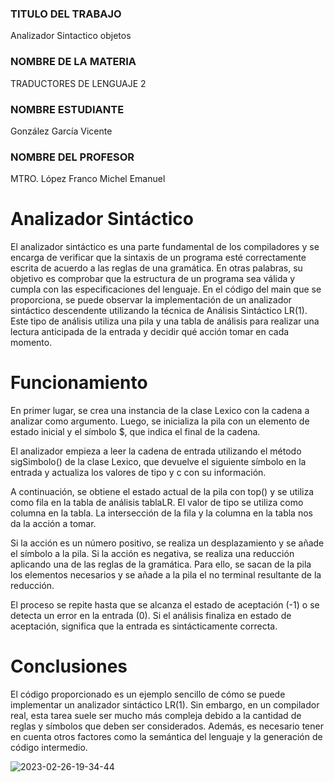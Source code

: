 ### TITULO DEL TRABAJO
Analizador Sintactico objetos

### NOMBRE DE LA MATERIA
TRADUCTORES DE LENGUAJE 2

### NOMBRE ESTUDIANTE
González García Vicente

### NOMBRE DEL PROFESOR
MTRO. López Franco Michel Emanuel

# Analizador Sintáctico
El analizador sintáctico es una parte fundamental de los compiladores y se encarga de verificar que la sintaxis de un programa esté correctamente escrita de acuerdo a las reglas de una gramática. En otras palabras, su objetivo es comprobar que la estructura de un programa sea válida y cumpla con las especificaciones del lenguaje.
En el código del main que se proporciona, se puede observar la implementación de un analizador sintáctico descendente utilizando la técnica de Análisis Sintáctico LR(1). Este tipo de análisis utiliza una pila y una tabla de análisis para realizar una lectura anticipada de la entrada y decidir qué acción tomar en cada momento.

# Funcionamiento
En primer lugar, se crea una instancia de la clase Lexico con la cadena a analizar como argumento. Luego, se inicializa la pila con un elemento de estado inicial y el símbolo $, que indica el final de la cadena.

El analizador empieza a leer la cadena de entrada utilizando el método sigSimbolo() de la clase Lexico, que devuelve el siguiente símbolo en la entrada y actualiza los valores de tipo y c con su información.

A continuación, se obtiene el estado actual de la pila con top() y se utiliza como fila en la tabla de análisis tablaLR. El valor de tipo se utiliza como columna en la tabla. La intersección de la fila y la columna en la tabla nos da la acción a tomar.

Si la acción es un número positivo, se realiza un desplazamiento y se añade el símbolo a la pila. Si la acción es negativa, se realiza una reducción aplicando una de las reglas de la gramática. Para ello, se sacan de la pila los elementos necesarios y se añade a la pila el no terminal resultante de la reducción.

El proceso se repite hasta que se alcanza el estado de aceptación (-1) o se detecta un error en la entrada (0). Si el análisis finaliza en estado de aceptación, significa que la entrada es sintácticamente correcta.

# Conclusiones
El código proporcionado es un ejemplo sencillo de cómo se puede implementar un analizador sintáctico LR(1). Sin embargo, en un compilador real, esta tarea suele ser mucho más compleja debido a la cantidad de reglas y símbolos que deben ser considerados. Además, es necesario tener en cuenta otros factores como la semántica del lenguaje y la generación de código intermedio.

![2023-02-26-19-34-44](https://user-images.githubusercontent.com/73490758/221453392-cbc63d8d-dffb-46fa-af34-7b19cfadb30c.gif)
